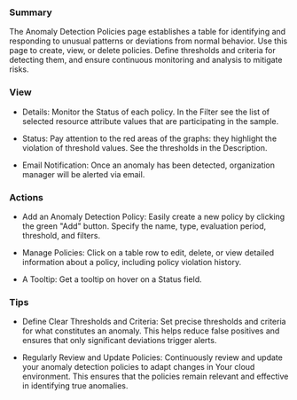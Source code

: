 ### **Summary**

The Anomaly Detection Policies page establishes a table for 
identifying and responding to unusual patterns or deviations 
from normal behavior. Use this page to create, view, or delete 
policies. Define thresholds and criteria for detecting them, 
and ensure continuous monitoring and analysis to mitigate risks. 

### **View**

- Details: Monitor the Status of each policy. In the Filter see the list of selected resource attribute values that are participating in the sample. 

- Status: Pay attention to the red areas of the graphs: they highlight the violation of threshold values. See the thresholds in the Description.

- Email Notification: Once an anomaly has been detected, organization manager will be alerted via email.

### **Actions**

- Add an Anomaly Detection Policy: Easily create a new policy by clicking the green "Add" button. Specify the name, type, evaluation period, threshold, and filters.

- Manage Policies: Click on a table row to edit, delete, or view detailed information about a policy, including policy violation history.

- A Tooltip: Get a tooltip on hover on a Status field.

### **Tips**

- Define Clear Thresholds and Criteria: Set precise thresholds and criteria for what constitutes an anomaly. This helps reduce false positives and ensures that only significant deviations trigger alerts.

- Regularly Review and Update Policies: Continuously review and update your anomaly detection policies to adapt changes in Your cloud environment. This ensures that the policies remain relevant and effective in identifying true anomalies.